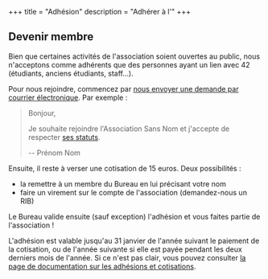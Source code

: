 +++
title = "Adhésion"
description = "Adhérer à l'"
+++

## Devenir membre

Bien que certaines activités de l'association soient ouvertes au public, nous
n'acceptons comme adhérents que des personnes ayant un lien avec 42 (étudiants,
anciens étudiants, staff…).

Pour nous rejoindre, commencez par [nous envoyer une demande par courrier
électronique](@/contact/index.md). Par exemple :

> Bonjour,
> 
> Je souhaite rejoindre l'Association Sans Nom et j'accepte de respecter
> [ses statuts](@/statuts/index.md).
> 
> --
> Prénom Nom

Ensuite, il reste à verser une cotisation de 15 euros. Deux possibilités :

- la remettre à un membre du Bureau en lui précisant votre nom
- faire un virement sur le compte de l'association (demandez-nous un RIB)

Le Bureau valide ensuite (sauf exception) l'adhésion et vous faites partie de
l'association !

L'adhésion est valable jusqu'au 31 janvier de l'année suivant le paiement de la
cotisation, ou de l'année suivante si elle est payée pendant les deux derniers
mois de l'année. Si ce n'est pas clair, vous pouvez consulter [la page de
documentation sur les adhésions et
cotisations](@/documentation/association/adhésion_et_cotisation/index.md).
